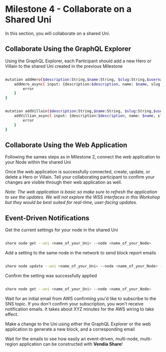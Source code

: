 # Milestone 4 - Collaborate on a Shared Uni
In this section, you will collaborate on a shared Uni.

## Collaborate Using the GraphQL Explorer

Using the GraphQL Explorer, each Participant should add a new Hero or Villain to the shared Uni created in the previous Milestone 

```bash

mutation addHero($description:String,$name:String, $slug:String,$username:String) {
    addHero_async( input: {description:$description, name: $name, slug: $slug, username: $username}) {
        error
    }
}

```

```bash

mutation addVillain($description:String,$name:String, $slug:String,$username:String) {
    addVillian_async( input: {description:$description, name: $name, slug: $slug, username: $username}) {
        error
    }
}

```

## Collaborate Using the Web Application

Following the sames steps as in Milestone 2, connect the web application to your Node within the shared Uni

Once the web application is successfully connected, create, update, or delete a Hero or Villain. Tell your collaborating participant to confirm your changes are visible through their web application as well.

_Note: The web application is basic so make sure to refresh the application to see the updates.  We will not explore the WSS interfaces in this Workshop but they would be best suited for real-time, user-facing updates._

## Event-Driven Notifications
Get the current settings for your node in the shared Uni  
```bash

share node get --uni <name_of_your_Uni> --node <name_of_your_Node>

```  

Add a setting to the same node in the network to send block report emails  

```bash

share node update --uni <name_of_your_Uni> --node <name_of_your_Node> --config '{"blockReportEmails":["you@domain.com"]}' --force

```
  
Confirm the setting was successfully applied  
```bash

share node get --uni <name_of_your_Uni> --node <name_of_your_Node>

```  

Wait for an initial email from AWS confirming you'd like to subscribe to the SNS topic.  If you don't confirm your subscription, you won't receive notification emails.  It takes about XYZ minutes for the AWS wiring to take effect. 

Make a change to the Uni using either the GraphQL Explorer or the web application to generate a new block, and a corresponding email  

Wait for the emails to see how easily an event-driven, multi-node, multi-region application can be constructed with __Vendia Share__!
